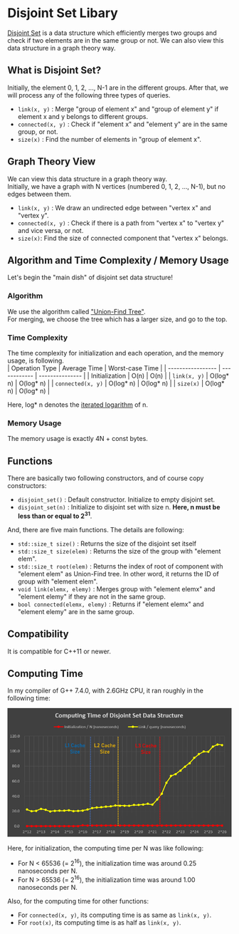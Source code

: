# Disjoint Set Libary

[Disjoint Set](https://en.wikipedia.org/wiki/Disjoint-set_data_structure) is a data structure which efficiently merges two groups and check if two elements are in the same group or not. We can also view this data structure in a graph theory way.

## What is Disjoint Set?

Initially, the element 0, 1, 2, ..., N-1 are in the different groups. After that, we will process any of the following three types of queries.  
* `link(x, y)` : Merge "group of element x" and "group of element y" if element x and y belongs to different groups.
* `connected(x, y)` : Check if "element x" and "element y" are in the same group, or not.
* `size(x)` : Find the number of elements in "group of element x".

## Graph Theory View

We can view this data structure in a graph theory way.  
Initially, we have a graph with N vertices (numbered 0, 1, 2, ..., N-1), but no edges between them.
* `link(x, y)` : We draw an undirected edge between "vertex x" and "vertex y".
* `connected(x, y)` : Check if there is a path from "vertex x" to "vertex y" and vice versa, or not.
* `size(x)`: Find the size of connected component that "vertex x" belongs.

## Algorithm and Time Complexity / Memory Usage

Let's begin the "main dish" of disjoint set data structure!

### Algorithm

We use the algorithm called ["Union-Find Tree"](https://en.wikipedia.org/wiki/Disjoint-set_data_structure).  
For merging, we choose the tree which has a larger size, and go to the top.

### Time Complexity

The time complexity for initialization and each operation, and the memory usage, is following.  
|  Operation Type   | Average Time | Worst-case Time |
| ----------------- | ------------ | --------------- |
|  Initialization   |     O(n)     |      O(n)       |
|   `link(x, y)`    |  O(log* n)   |    O(log* n)    |
| `connected(x, y)` |  O(log* n)   |    O(log* n)    |
|     `size(x)`     |  O(log* n)   |    O(log* n)    |

Here, log* n denotes the [iterated logarithm](https://en.wikipedia.org/wiki/Iterated_logarithm) of n.  

### Memory Usage

The memory usage is exactly 4N + const bytes.  

## Functions

There are basically two following constructors, and of course copy constructors:  
* `disjoint_set()` : Default constructor. Initialize to empty disjoint set.
* `disjoint_set(n)` : Initialize to disjoint set with size n. **Here, n must be less than or equal to 2<sup>31</sup>**.

And, there are five main functions. The details are following:  
* `std::size_t size()` : Returns the size of the disjoint set itself
* `std::size_t size(elem)` : Returns the size of the group with "element elem".
* `std::size_t root(elem)` : Returns the index of root of component with "element elem" as Union-Find tree. In other word, it returns the ID of group with "element elem".
* `void link(elemx, elemy)` : Merges group with "element elemx" and "element elemy" if they are not in the same group.
* `bool connected(elemx, elemy)` : Returns if "element elemx" and "element elemy" are in the same group.

## Compatibility

It is compatible for C++11 or newer.  

## Computing Time

In my compiler of G++ 7.4.0, with 2.6GHz CPU, it ran roughly in the following time:  

![Benchmark Graph](./benchmark.PNG)  

Here, for initialization, the computing time per N was like following:  
* For N < 65536 (= 2<sup>16</sup>), the initialization time was around 0.25 nanoseconds per N.
* For N > 65536 (= 2<sup>16</sup>), the initialization time was around 1.00 nanoseconds per N.

Also, for the computing time for other functions:  
* For `connected(x, y)`, its computing time is as same as `link(x, y)`.
* For `root(x)`, its computing time is as half as `link(x, y)`.